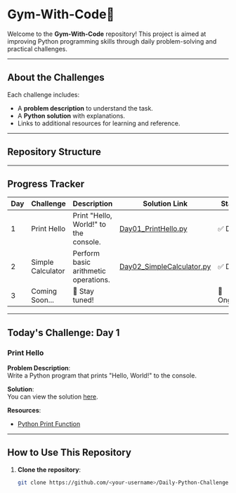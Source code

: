 # 
# Gym-With-Code🚀

Welcome to the **Gym-With-Code** repository! This project is aimed at improving Python programming skills through daily problem-solving and practical challenges.

---

## About the Challenges

Each challenge includes:
- A **problem description** to understand the task.
- A **Python solution** with explanations.
- Links to additional resources for learning and reference.

---

## Repository Structure






---

## Progress Tracker

| Day  | Challenge                | Description                         | Solution Link                  | Status  |
|------|--------------------------|-------------------------------------|--------------------------------|---------|
|  1   | Print Hello              | Print "Hello, World!" to the console. | [Day01_PrintHello.py](challenges/Day01_PrintHello.py) | ✅ Done |
|  2   | Simple Calculator        | Perform basic arithmetic operations. | [Day02_SimpleCalculator.py](challenges/Day02_SimpleCalculator.py) | ✅ Done |
|  3   | Coming Soon...           | 🔄 Stay tuned!                      |                                | 🔄 Ongoing |

---

## Today's Challenge: Day 1

### **Print Hello**

**Problem Description**:  
Write a Python program that prints "Hello, World!" to the console.

**Solution**:  
You can view the solution [here](challenges/Day01_PrintHello.py).

**Resources**:
- [Python Print Function](https://docs.python.org/3/library/functions.html#print)

---

## How to Use This Repository

1. **Clone the repository**:
   ```bash
   git clone https://github.com/<your-username>/Daily-Python-Challenges.git

